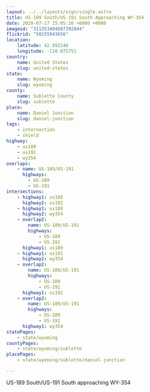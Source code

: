 ```yaml
---
layout: ../../layouts/sign/single.astro
title: US-189 South/US-191 South Approaching WY-354
date: 2020-07-17 15:05:16 +0000 +0000
imageid: "311353404687392844"
flickrid: "50155943656"
location:
    latitude: 42.892248
    longitude: -110.075751
country:
    name: United States
    slug: united-states
state:
    name: Wyoming
    slug: wyoming
county:
    name: Sublette County
    slug: sublette
place:
    name: Daniel Junction
    slug: daniel-junction
tags:
    - intersection
    - shield
highway:
    - us189
    - us191
    - wy354
overlaps:
    - name: US-189/US-191
      highways:
        - US-189
        - US-191
intersections:
    - highway1: us189
      highway2: us191
    - highway1: us189
      highway2: wy354
    - overlap2:
        name: US-189/US-191
        highways:
            - US-189
            - US-191
      highway1: us189
    - highway1: us191
      highway2: wy354
    - overlap2:
        name: US-189/US-191
        highways:
            - US-189
            - US-191
      highway1: us191
    - overlap2:
        name: US-189/US-191
        highways:
            - US-189
            - US-191
      highway1: wy354
statePages:
    - state/wyoming
countyPages:
    - state/wyoming/sublette
placePages:
    - state/wyoming/sublette/daniel-junction

---
```

US-189 South/US-191 South approaching WY-354